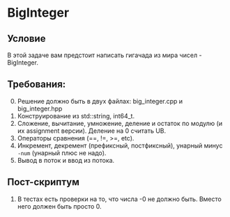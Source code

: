 # BigInteger

## Условие

В этой задаче вам предстоит написать гигачада из мира чисел - BigInteger.

## Требования:

0. Решение должно быть в двух файлах: big_integer.cpp и big_integer.hpp
1. Конструирование из std::string, int64_t.
2. Сложение, вычитание, умножение, деление и остаток по модулю (и их assignment версии). Деление на 0 считать UB.
3. Операторы сравнения (==, !=, >=, etc).
4. Инкремент, декремент (префиксный, постфиксный), унарный минус `-num` (унарный плюс не надо).
5. Вывод в поток и ввод из потока.

## Пост-скриптум

1. В тестах есть проверки на то, что числа -0 не должно быть. Вместо него должен быть просто 0.
